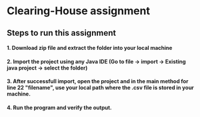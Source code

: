 # Clearing-House assignment

## Steps to run this assignment

#### 1. Download zip file and extract the folder into your local machine
#### 2. Import the project using any Java IDE (Go to file -> import -> Existing java project -> select the folder)
#### 3. After successfull import, open the project and in the main method for line 22 "filename", use your local path where the .csv file is stored in your machine.
#### 4. Run the program and verify the output.


